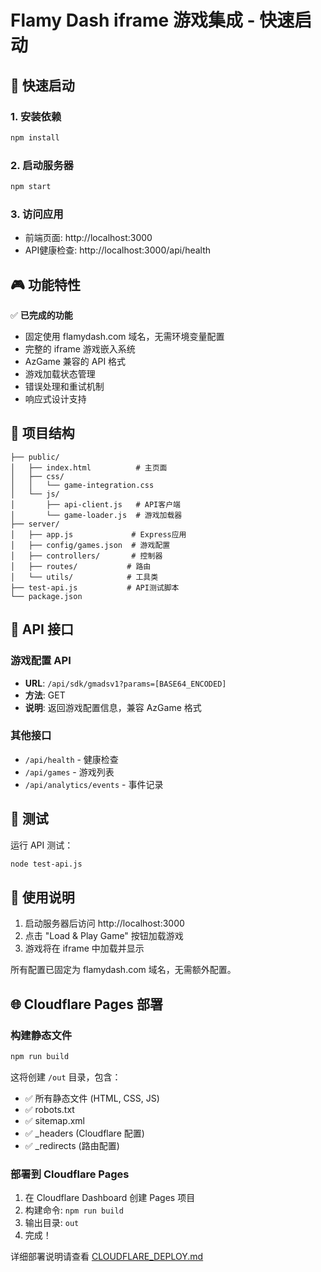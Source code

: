 # Flamy Dash iframe 游戏集成 - 快速启动

## 🚀 快速启动

### 1. 安装依赖
```bash
npm install
```

### 2. 启动服务器
```bash
npm start
```

### 3. 访问应用
- 前端页面: http://localhost:3000
- API健康检查: http://localhost:3000/api/health

## 🎮 功能特性

✅ **已完成的功能**
- 固定使用 flamydash.com 域名，无需环境变量配置
- 完整的 iframe 游戏嵌入系统
- AzGame 兼容的 API 格式
- 游戏加载状态管理
- 错误处理和重试机制
- 响应式设计支持

## 📁 项目结构
```
├── public/
│   ├── index.html          # 主页面
│   ├── css/
│   │   └── game-integration.css
│   └── js/
│       ├── api-client.js   # API客户端
│       └── game-loader.js  # 游戏加载器
├── server/
│   ├── app.js             # Express应用
│   ├── config/games.json  # 游戏配置
│   ├── controllers/       # 控制器
│   ├── routes/           # 路由
│   └── utils/            # 工具类
├── test-api.js           # API测试脚本
└── package.json
```

## 🔧 API 接口

### 游戏配置 API
- **URL**: `/api/sdk/gmadsv1?params=[BASE64_ENCODED]`
- **方法**: GET
- **说明**: 返回游戏配置信息，兼容 AzGame 格式

### 其他接口
- `/api/health` - 健康检查
- `/api/games` - 游戏列表
- `/api/analytics/events` - 事件记录

## 🧪 测试

运行 API 测试：
```bash
node test-api.js
```

## 🎯 使用说明

1. 启动服务器后访问 http://localhost:3000
2. 点击 "Load & Play Game" 按钮加载游戏
3. 游戏将在 iframe 中加载并显示

所有配置已固定为 flamydash.com 域名，无需额外配置。

## 🌐 Cloudflare Pages 部署

### 构建静态文件
```bash
npm run build
```

这将创建 `/out` 目录，包含：
- ✅ 所有静态文件 (HTML, CSS, JS)
- ✅ robots.txt
- ✅ sitemap.xml
- ✅ _headers (Cloudflare 配置)
- ✅ _redirects (路由配置)

### 部署到 Cloudflare Pages
1. 在 Cloudflare Dashboard 创建 Pages 项目
2. 构建命令: `npm run build`
3. 输出目录: `out`
4. 完成！

详细部署说明请查看 [CLOUDFLARE_DEPLOY.md](./CLOUDFLARE_DEPLOY.md)